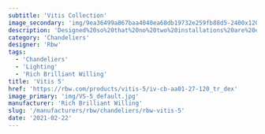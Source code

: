 ```yaml
---
subtitle: 'Vitis Collection'
image_secondary: 'img/9ea36499a867baa4040ea68db19732e259fb88d5-2400x1200.png'
description: 'Designed%20so%20that%20no%20two%20installations%20are%20exactly%20alike%2C%A0Vitis%2C%20is%20a%20draped%20modular%20statement%20chandelier%20with%20endless%20customizable%20possibilities.%20Its%20flexible%2C%20translucent%20cables%20accommodate%20blown-glass%20orbs%20at%20various%20heights%2C%20giving%20the%20appearance%20of%20lights%20floating%20in%20space.'
category: 'Chandeliers'
designer: 'Rbw'
tags:
  - 'Chandeliers'
  - 'Lighting'
  - 'Rich Brilliant Willing'
title: 'Vitis 5'
href: 'https://rbw.com/products/vitis-5/iv-cb-aa01-27-120_tr_dex'
image_primary: 'img/VS-5_default.jpg'
manufacturer: 'Rich Brilliant Willing'
slug: '/manufacturers/rbw/chandeliers/rbw-vitis-5'
date: '2021-02-22'
---
```

